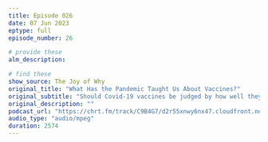 ```yaml
---
title: Episode 026
date: 07 Jun 2023
eptype: full
episode_number: 26

# provide these
alm_description: 

# find these
show_source: The Joy of Why
original_title: "What Has the Pandemic Taught Us About Vaccines?"
original_subtitle: "Should Covid-19 vaccines be judged by how well they prevent disease or how well they prevent death? Anna Durbin, a public health expert and vaccine researcher, talks with Steven Strogatz about the science behind vaccines."
original_description: ""
podcast_url: "https://chrt.fm/track/C9B4G7/d2r55xnwy6nx47.cloudfront.net/uploads/2023/04/Vaccines_DurbinMASTER-16LUFS.mp3"
audio_type: "audio/mpeg"
duration: 2574
---
```

